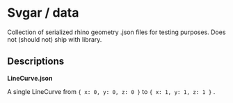 # Svgar / data

Collection of serialized rhino geometry .json files for testing purposes. Does not (should not) ship with library.

## Descriptions

**LineCurve.json**

A single LineCurve from `{ x: 0, y: 0, z: 0 }` to `{ x: 1, y: 1, z: 1 }` .